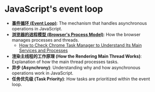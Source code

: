 # JavaScript's event loop

- **[事件循环 (Event Loop)](https://codebitwave.com/javascript-101-event-loop/)**: The mechanism that handles asynchronous operations in JavaScript.
- **[浏览器的进程模型 (Browser's Process Model)](https://codebitwave.com/javascript-101-how-the-browser-manages-processes-and-threads/)**: How the browser manages processes and threads.
  - [How to Check Chrome Task Manager to Understand Its Main Services and Processes](https://codebitwave.com/javascript-101-how-to-check-chrome-task-manager-to-understand-its-main-services-and-processes/)
- **渲染主线程的工作原理 (How the Rendering Main Thread Works)**: Explanation of how the main thread processes tasks.
- **异步 (Asynchrony)**: Understanding why and how asynchronous operations work in JavaScript.
- **任务优先级 (Task Priority)**: How tasks are prioritized within the event loop. 

